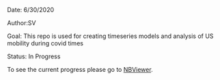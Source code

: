 Date: 6/30/2020

Author:SV

Goal: This repo is used for creating timeseries models and analysis of US mobility during covid times

Status: In Progress

To see the current progress please go to [NBViewer](https://nbviewer.jupyter.org/github/swami84/US_Mobility_COVID/blob/master/Mobility_V2.ipynb?flush_cache=true).
